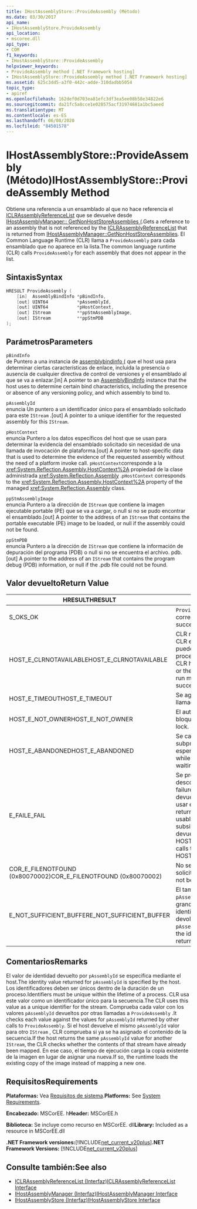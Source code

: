 ```yaml
---
title: IHostAssemblyStore::ProvideAssembly (Método)
ms.date: 03/30/2017
api_name:
- IHostAssemblyStore.ProvideAssembly
api_location:
- mscoree.dll
api_type:
- COM
f1_keywords:
- IHostAssemblyStore::ProvideAssembly
helpviewer_keywords:
- ProvideAssembly method [.NET Framework hosting]
- IHostAssemblyStore::ProvideAssembly method [.NET Framework hosting]
ms.assetid: 625c3dd5-a3f0-442c-adde-310dadbb5054
topic_type:
- apiref
ms.openlocfilehash: 162def0d703ea81efc3df3ea5ee08b58e34822e6
ms.sourcegitcommit: da21fc5a8cce1e028575acf31974681a1bc5aeed
ms.translationtype: MT
ms.contentlocale: es-ES
ms.lasthandoff: 06/08/2020
ms.locfileid: "84501578"
---
```

# <a name="ihostassemblystoreprovideassembly-method"></a><span data-ttu-id="7bda1-102">IHostAssemblyStore::ProvideAssembly (Método)</span><span class="sxs-lookup"><span data-stu-id="7bda1-102">IHostAssemblyStore::ProvideAssembly Method</span></span>
<span data-ttu-id="7bda1-103">Obtiene una referencia a un ensamblado al que no hace referencia el [ICLRAssemblyReferenceList](iclrassemblyreferencelist-interface.md) que se devuelve desde [IHostAssemblyManager:: GetNonHostStoreAssemblies (](ihostassemblymanager-getnonhoststoreassemblies-method.md).</span><span class="sxs-lookup"><span data-stu-id="7bda1-103">Gets a reference to an assembly that is not referenced by the [ICLRAssemblyReferenceList](iclrassemblyreferencelist-interface.md) that is returned from [IHostAssemblyManager::GetNonHostStoreAssemblies](ihostassemblymanager-getnonhoststoreassemblies-method.md).</span></span> <span data-ttu-id="7bda1-104">El Common Language Runtime (CLR) llama a `ProvideAssembly` para cada ensamblado que no aparece en la lista.</span><span class="sxs-lookup"><span data-stu-id="7bda1-104">The common language runtime (CLR) calls `ProvideAssembly` for each assembly that does not appear in the list.</span></span>  
  
## <a name="syntax"></a><span data-ttu-id="7bda1-105">Sintaxis</span><span class="sxs-lookup"><span data-stu-id="7bda1-105">Syntax</span></span>  
  
```cpp  
HRESULT ProvideAssembly (  
    [in]  AssemblyBindInfo *pBindInfo,  
    [out] UINT64           *pAssemblyId,  
    [out] UINT64           *pHostContext,  
    [out] IStream          **ppStmAssemblyImage,  
    [out] IStream          **ppStmPDB  
);  
```  
  
## <a name="parameters"></a><span data-ttu-id="7bda1-106">Parámetros</span><span class="sxs-lookup"><span data-stu-id="7bda1-106">Parameters</span></span>  
 `pBindInfo`  
 <span data-ttu-id="7bda1-107">de Puntero a una instancia de [assemblybindinfo (](assemblybindinfo-structure.md) que el host usa para determinar ciertas características de enlace, incluida la presencia o ausencia de cualquier directiva de control de versiones y el ensamblado al que se va a enlazar.</span><span class="sxs-lookup"><span data-stu-id="7bda1-107">[in] A pointer to an [AssemblyBindInfo](assemblybindinfo-structure.md) instance that the host uses to determine certain bind characteristics, including the presence or absence of any versioning policy, and which assembly to bind to.</span></span>  
  
 `pAssemblyId`  
 <span data-ttu-id="7bda1-108">enuncia Un puntero a un identificador único para el ensamblado solicitado para este `IStream` .</span><span class="sxs-lookup"><span data-stu-id="7bda1-108">[out] A pointer to a unique identifier for the requested assembly for this `IStream`.</span></span>  
  
 `pHostContext`  
 <span data-ttu-id="7bda1-109">enuncia Puntero a los datos específicos del host que se usan para determinar la evidencia del ensamblado solicitado sin necesidad de una llamada de invocación de plataforma.</span><span class="sxs-lookup"><span data-stu-id="7bda1-109">[out] A pointer to host-specific data that is used to determine the evidence of the requested assembly without the need of a platform invoke call.</span></span> <span data-ttu-id="7bda1-110">`pHostContext`corresponde a la <xref:System.Reflection.Assembly.HostContext%2A> propiedad de la clase administrada <xref:System.Reflection.Assembly> .</span><span class="sxs-lookup"><span data-stu-id="7bda1-110">`pHostContext` corresponds to the <xref:System.Reflection.Assembly.HostContext%2A> property of the managed <xref:System.Reflection.Assembly> class.</span></span>  
  
 `ppStmAssemblyImage`  
 <span data-ttu-id="7bda1-111">enuncia Puntero a la dirección de `IStream` que contiene la imagen ejecutable portable (PE) que se va a cargar, o null si no se pudo encontrar el ensamblado.</span><span class="sxs-lookup"><span data-stu-id="7bda1-111">[out] A pointer to the address of an `IStream` that contains the portable executable (PE) image to be loaded, or null if the assembly could not be found.</span></span>  
  
 `ppStmPDB`  
 <span data-ttu-id="7bda1-112">enuncia Puntero a la dirección de `IStream` que contiene la información de depuración del programa (PDB) o null si no se encuentra el archivo. pdb.</span><span class="sxs-lookup"><span data-stu-id="7bda1-112">[out] A pointer to the address of an `IStream` that contains the program debug (PDB) information, or null if the .pdb file could not be found.</span></span>  
  
## <a name="return-value"></a><span data-ttu-id="7bda1-113">Valor devuelto</span><span class="sxs-lookup"><span data-stu-id="7bda1-113">Return Value</span></span>  
  
|<span data-ttu-id="7bda1-114">HRESULT</span><span class="sxs-lookup"><span data-stu-id="7bda1-114">HRESULT</span></span>|<span data-ttu-id="7bda1-115">Descripción</span><span class="sxs-lookup"><span data-stu-id="7bda1-115">Description</span></span>|  
|-------------|-----------------|  
|<span data-ttu-id="7bda1-116">S_OK</span><span class="sxs-lookup"><span data-stu-id="7bda1-116">S_OK</span></span>|<span data-ttu-id="7bda1-117">`ProvideAssembly`se devolvió correctamente.</span><span class="sxs-lookup"><span data-stu-id="7bda1-117">`ProvideAssembly` returned successfully.</span></span>|  
|<span data-ttu-id="7bda1-118">HOST_E_CLRNOTAVAILABLE</span><span class="sxs-lookup"><span data-stu-id="7bda1-118">HOST_E_CLRNOTAVAILABLE</span></span>|<span data-ttu-id="7bda1-119">CLR no se ha cargado en un proceso o CLR está en un estado en el que no puede ejecutar código administrado ni procesar la llamada correctamente.</span><span class="sxs-lookup"><span data-stu-id="7bda1-119">The CLR has not been loaded into a process, or the CLR is in a state in which it cannot run managed code or process the call successfully.</span></span>|  
|<span data-ttu-id="7bda1-120">HOST_E_TIMEOUT</span><span class="sxs-lookup"><span data-stu-id="7bda1-120">HOST_E_TIMEOUT</span></span>|<span data-ttu-id="7bda1-121">Se agotó el tiempo de espera de la llamada.</span><span class="sxs-lookup"><span data-stu-id="7bda1-121">The call timed out.</span></span>|  
|<span data-ttu-id="7bda1-122">HOST_E_NOT_OWNER</span><span class="sxs-lookup"><span data-stu-id="7bda1-122">HOST_E_NOT_OWNER</span></span>|<span data-ttu-id="7bda1-123">El autor de la llamada no posee el bloqueo.</span><span class="sxs-lookup"><span data-stu-id="7bda1-123">The caller does not own the lock.</span></span>|  
|<span data-ttu-id="7bda1-124">HOST_E_ABANDONED</span><span class="sxs-lookup"><span data-stu-id="7bda1-124">HOST_E_ABANDONED</span></span>|<span data-ttu-id="7bda1-125">Se canceló un evento mientras un subproceso o fibra bloqueados estaba esperando en él.</span><span class="sxs-lookup"><span data-stu-id="7bda1-125">An event was canceled while a blocked thread or fiber was waiting on it.</span></span>|  
|<span data-ttu-id="7bda1-126">E_FAIL</span><span class="sxs-lookup"><span data-stu-id="7bda1-126">E_FAIL</span></span>|<span data-ttu-id="7bda1-127">Se produjo un error grave desconocido.</span><span class="sxs-lookup"><span data-stu-id="7bda1-127">An unknown catastrophic failure occurred.</span></span> <span data-ttu-id="7bda1-128">Cuando un método devuelve E_FAIL, CLR ya no se puede usar en el proceso.</span><span class="sxs-lookup"><span data-stu-id="7bda1-128">When a method returns E_FAIL, the CLR is no longer usable within the process.</span></span> <span data-ttu-id="7bda1-129">Las llamadas subsiguientes a métodos de hospedaje devuelven HOST_E_CLRNOTAVAILABLE.</span><span class="sxs-lookup"><span data-stu-id="7bda1-129">Subsequent calls to hosting methods return HOST_E_CLRNOTAVAILABLE.</span></span>|  
|<span data-ttu-id="7bda1-130">COR_E_FILENOTFOUND (0x80070002)</span><span class="sxs-lookup"><span data-stu-id="7bda1-130">COR_E_FILENOTFOUND (0x80070002)</span></span>|<span data-ttu-id="7bda1-131">No se pudo encontrar el ensamblado solicitado.</span><span class="sxs-lookup"><span data-stu-id="7bda1-131">The requested assembly could not be located.</span></span>|  
|<span data-ttu-id="7bda1-132">E_NOT_SUFFICIENT_BUFFER</span><span class="sxs-lookup"><span data-stu-id="7bda1-132">E_NOT_SUFFICIENT_BUFFER</span></span>|<span data-ttu-id="7bda1-133">El tamaño de búfer especificado por `pAssemblyId` no es lo suficientemente grande como para contener el identificador que el host desea devolver.</span><span class="sxs-lookup"><span data-stu-id="7bda1-133">The buffer size specified by `pAssemblyId` is not large enough to hold the identifier that the host wants to return.</span></span>|  
  
## <a name="remarks"></a><span data-ttu-id="7bda1-134">Comentarios</span><span class="sxs-lookup"><span data-stu-id="7bda1-134">Remarks</span></span>  
 <span data-ttu-id="7bda1-135">El valor de identidad devuelto por `pAssemblyId` se especifica mediante el host.</span><span class="sxs-lookup"><span data-stu-id="7bda1-135">The identity value returned for `pAssemblyId` is specified by the host.</span></span> <span data-ttu-id="7bda1-136">Los identificadores deben ser únicos dentro de la duración de un proceso.</span><span class="sxs-lookup"><span data-stu-id="7bda1-136">Identifiers must be unique within the lifetime of a process.</span></span> <span data-ttu-id="7bda1-137">CLR usa este valor como un identificador único para la secuencia.</span><span class="sxs-lookup"><span data-stu-id="7bda1-137">The CLR uses this value as a unique identifier for the stream.</span></span> <span data-ttu-id="7bda1-138">Comprueba cada valor con los valores `pAssemblyId` devueltos por otras llamadas a `ProvideAssembly` .</span><span class="sxs-lookup"><span data-stu-id="7bda1-138">It checks each value against the values for `pAssemblyId` returned by other calls to `ProvideAssembly`.</span></span> <span data-ttu-id="7bda1-139">Si el host devuelve el mismo `pAssemblyId` valor para otro `IStream` , CLR comprueba si ya se ha asignado el contenido de la secuencia.</span><span class="sxs-lookup"><span data-stu-id="7bda1-139">If the host returns the same `pAssemblyId` value for another `IStream`, the CLR checks whether the contents of that stream have already been mapped.</span></span> <span data-ttu-id="7bda1-140">En ese caso, el tiempo de ejecución carga la copia existente de la imagen en lugar de asignar una nueva.</span><span class="sxs-lookup"><span data-stu-id="7bda1-140">If so, the runtime loads the existing copy of the image instead of mapping a new one.</span></span>  
  
## <a name="requirements"></a><span data-ttu-id="7bda1-141">Requisitos</span><span class="sxs-lookup"><span data-stu-id="7bda1-141">Requirements</span></span>  
 <span data-ttu-id="7bda1-142">**Plataformas:** Vea [Requisitos de sistema](../../get-started/system-requirements.md).</span><span class="sxs-lookup"><span data-stu-id="7bda1-142">**Platforms:** See [System Requirements](../../get-started/system-requirements.md).</span></span>  
  
 <span data-ttu-id="7bda1-143">**Encabezado:** MSCorEE. h</span><span class="sxs-lookup"><span data-stu-id="7bda1-143">**Header:** MSCorEE.h</span></span>  
  
 <span data-ttu-id="7bda1-144">**Biblioteca:** Se incluye como recurso en MSCorEE. dll</span><span class="sxs-lookup"><span data-stu-id="7bda1-144">**Library:** Included as a resource in MSCorEE.dll</span></span>  
  
 <span data-ttu-id="7bda1-145">**.NET Framework versiones:**[!INCLUDE[net_current_v20plus](../../../../includes/net-current-v20plus-md.md)]</span><span class="sxs-lookup"><span data-stu-id="7bda1-145">**.NET Framework Versions:** [!INCLUDE[net_current_v20plus](../../../../includes/net-current-v20plus-md.md)]</span></span>  
  
## <a name="see-also"></a><span data-ttu-id="7bda1-146">Consulte también:</span><span class="sxs-lookup"><span data-stu-id="7bda1-146">See also</span></span>

- [<span data-ttu-id="7bda1-147">ICLRAssemblyReferenceList (Interfaz)</span><span class="sxs-lookup"><span data-stu-id="7bda1-147">ICLRAssemblyReferenceList Interface</span></span>](iclrassemblyreferencelist-interface.md)
- [<span data-ttu-id="7bda1-148">IHostAssemblyManager (Interfaz)</span><span class="sxs-lookup"><span data-stu-id="7bda1-148">IHostAssemblyManager Interface</span></span>](ihostassemblymanager-interface.md)
- [<span data-ttu-id="7bda1-149">IHostAssemblyStore (Interfaz)</span><span class="sxs-lookup"><span data-stu-id="7bda1-149">IHostAssemblyStore Interface</span></span>](ihostassemblystore-interface.md)
